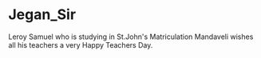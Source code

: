# Jegan_Sir
Leroy Samuel who is studying in St.John's Matriculation Mandaveli wishes all his teachers a very Happy Teachers Day.
